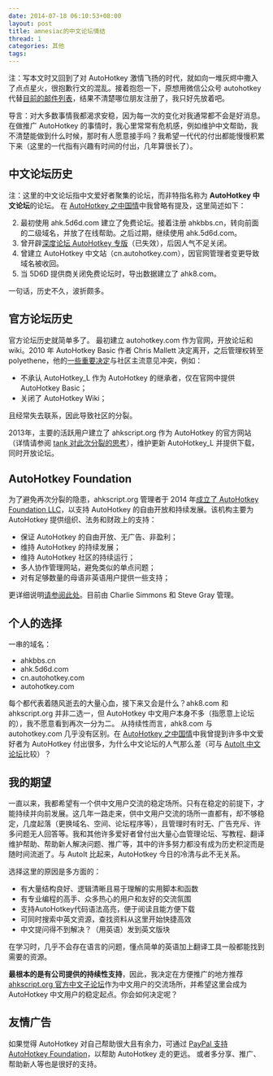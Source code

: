 ```yaml
---
date: 2014-07-18 06:10:53+08:00
layout: post
title: amnesiac的中文论坛情结
thread: 1
categories: 其他
tags:
---
```


注：写本文时又回到了对 AutoHotkey 激情飞扬的时代，就如向一堆灰烬中撒入了点点星火，很抱歉行文的混乱。接着抱怨一下，原想用微信公众号 autohotkey 代替[目前的邮件列表](http://lists.sourceforge.net/lists/listinfo/ahkcn-user)，结果不清楚哪位朋友注册了，我只好先放着吧。

导言：对大多数事情我都渴求安稳，因为每一次的变化对我通常都不会是好消息。在做推广 AutoHotkey 的事情时，我心里常常有危机感，例如维护中文帮助，我不清楚能做到什么时候，那时有人愿意接手吗？我希望一代代的付出都能慢慢积累下来（这里的一代指有兴趣有时间的付出，几年算很长了）。

## 中文论坛历史
注：这里的中文论坛指中文爱好者聚集的论坛，而非特指名称为 **AutoHotkey 中文论坛**的论坛。
在 [AutoHotkey 之中国情](http://zhuanlan.zhihu.com/autohotkey/19737093)中我曾略有提及，这里简述如下：

2. 最初使用 ahk.5d6d.com 建立了免费论坛。接着注册 ahkbbs.cn，转向前面的二级域名，并放了在线帮助。之后过期，继续使用 ahk.5d6d.com。
2. 曾开辟[深度论坛 AutoHotkey 专版](http://soft.deepin.org/thread.php?fid=277)（已失效），后因人气不足关闭。
2. 曾建立 AutoHotkey 中文站（cn.autohotkey.com），因官网管理者变更导致域名被收回。
2. 当 5D6D 提供商关闭免费论坛时，导出数据建立了 ahk8.com。

一句话，历史不久，波折颇多。

## 官方论坛历史
官方论坛历史就简单多了。
最初建立 autohotkey.com 作为官网，开放论坛和 wiki。2010 年 AutoHotkey Basic 作者 Chris Mallett 决定离开，之后管理权转至 polyethene，他的[一些重要决定](http://www.autohotkey.com/board/topic/79177-changes/)与社区主流意见冲突，例如：

* 不承认 AutoHotkey_L 作为 AutoHotkey 的继承者，仅在官网中提供 AutoHotkey Basic；
* 关闭了 AutoHotkey Wiki；

且经常失去联系，因此导致社区的分裂。

2013年，主要的活跃用户建立了 ahkscript.org 作为 AutoHotkey 的官方网站（详情请参阅 [tank 对此次分裂的思考](http://ahkscript.org/boards/viewtopic.php?f=3&t=7)），维护更新 AutoHotkey_L 并提供下载，同时开放论坛。

## AutoHotkey Foundation
为了避免再次分裂的隐患，ahkscript.org 管理者于 2014 年[成立了 AutoHotkey Foundation LLC](http://ahkscript.org/foundation/history.html)，以支持 AutoHotkey 的自由开放和持续发展。该机构主要为 AutoHotkey 提供组织、法务和财政上的支持：

* 保证 AutoHotkey 的自由开放、无广告、非盈利；
* 维持 AutoHotkey 的持续发展；
* 维持 AutoHotkey 社区的持续运行；
* 多人协作管理网站，避免类似的单点问题；
* 对有足够数量的母语非英语用户提供一些支持；

更详细说明[请参阅此处](http://ahkscript.org/foundation/)。目前由 Charlie Simmons 和 Steve Gray 管理。

## 个人的选择
一串的域名：

* ahkbbs.cn
* ahk.5d6d.com
* cn.autohotkey.com
* autohotkey.com

每个都代表着随风逝去的大量心血，接下来又会是什么？ahk8.com 和 ahkscript.org 并非二选一，但 AutoHotkey 中文用户本身不多（指愿意上论坛的），我不愿意看到再次一分为二。
从持续性而言，ahk8.com 与 autohotkey.com 几乎没有区别。在 [AutoHotkey 之中国情](http://zhuanlan.zhihu.com/autohotkey/19737093)中我曾提到许多中文爱好者为 AutoHotkey 付出很多，为什么中文论坛的人气那么差（可与 [AutoIt 中文论坛](http://www.autoitx.com)比较）？

## 我的期望
一直以来，我都希望有一个供中文用户交流的稳定场所。只有在稳定的前提下，才能持续并向前发展。这几年一路走来，供中文用户交流的场所一直都有，却不够稳定，几度起落（更换域名、空间、论坛程序等），且管理时有时无、广告充斥、许多问题无人回答等。我和其他许多爱好者曾付出大量心血管理论坛、写教程、翻译维护帮助、帮助新人解决问题、推广等，其中的许多努力都没有成为历史积淀而是随时间流逝了。与 AutoIt 比起来，AutoHotkey 今日的冷清与此不无关系。

选择这里的原因是多方面的：

* 有大量结构良好、逻辑清晰且易于理解的实用脚本和函数
* 有专业编程的高手、众多热心的用户和友好的交流氛围
* 支持AutoHotkey代码语法高亮，便于阅读且能方便下载
* 可同时搜索中英文资源，查找资料从这里开始快捷高效
* 中文提问得不到解决？（用英语）发到英文版块

在学习时，几乎不会存在语言的问题，懂点简单的英语加上翻译工具一般都能找到需要的资源。

**最根本的是有公司提供的持续性支持**，因此，我决定在方便推广的地方推荐 [ahkscript.org 官方中文子论坛](http://ahkscript.org/boards/viewforum.php?f=26)作为中文用户的交流场所，并希望这里会成为 AutoHotkey 中文用户的稳定起点。你会如何决定呢？

## 友情广告
如果觉得 AutoHotkey 对自己帮助很大且有余力，可通过 [PayPal 支持 AutoHotkey Foundation](https://www.paypal.com/cgi-bin/webscr?cmd=_s-xclick&hosted_button_id=FXC8HB7XBTQJ6)，以帮助 AutoHotkey 走的更远。
或者多分享、推广、帮助新人等也是很好的支持。

